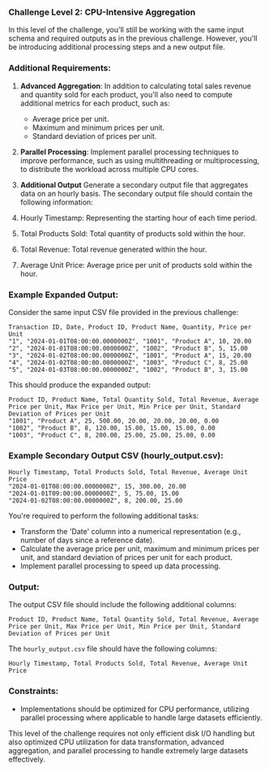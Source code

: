 ### Challenge Level 2: CPU-Intensive Aggregation

In this level of the challenge, you'll still be working with the same input schema and required outputs as in the previous challenge. However, you'll be introducing additional processing steps and a new output file.

### Additional Requirements:

1. **Advanced Aggregation**: In addition to calculating total sales revenue and quantity sold for each product, you'll also need to compute additional metrics for each product, such as:

    - Average price per unit.
    - Maximum and minimum prices per unit.
    - Standard deviation of prices per unit.

2. **Parallel Processing**: Implement parallel processing techniques to improve performance, such as using multithreading or multiprocessing, to distribute the workload across multiple CPU cores.

3. **Additional Output** Generate a secondary output file that aggregates data on an hourly basis. The secondary output file should contain the following information:

1. Hourly Timestamp: Representing the starting hour of each time period.
2. Total Products Sold: Total quantity of products sold within the hour.
3. Total Revenue: Total revenue generated within the hour.
4. Average Unit Price: Average price per unit of products sold within the hour.


### Example Expanded Output:

Consider the same input CSV file provided in the previous challenge:

```
Transaction ID, Date, Product ID, Product Name, Quantity, Price per Unit
"1", "2024-01-01T08:00:00.0000000Z", "1001", "Product A", 10, 20.00
"2", "2024-01-01T08:00:00.0000000Z", "1002", "Product B", 5, 15.00
"3", "2024-01-02T08:00:00.0000000Z", "1001", "Product A", 15, 20.00
"4", "2024-01-02T08:00:00.0000000Z", "1003", "Product C", 8, 25.00
"5", "2024-01-03T08:00:00.0000000Z", "1002", "Product B", 3, 15.00
```

This should produce the expanded output:

```
Product ID, Product Name, Total Quantity Sold, Total Revenue, Average Price per Unit, Max Price per Unit, Min Price per Unit, Standard Deviation of Prices per Unit
"1001", "Product A", 25, 500.00, 20.00, 20.00, 20.00, 0.00
"1002", "Product B", 8, 120.00, 15.00, 15.00, 15.00, 0.00
"1003", "Product C", 8, 200.00, 25.00, 25.00, 25.00, 0.00
```

### Example Secondary Output CSV (hourly_output.csv):

```
Hourly Timestamp, Total Products Sold, Total Revenue, Average Unit Price
"2024-01-01T08:00:00.0000000Z", 15, 300.00, 20.00
"2024-01-01T09:00:00.0000000Z", 5, 75.00, 15.00
"2024-01-02T08:00:00.0000000Z", 8, 200.00, 25.00
```

You're required to perform the following additional tasks:

- Transform the 'Date' column into a numerical representation (e.g., number of days since a reference date).
- Calculate the average price per unit, maximum and minimum prices per unit, and standard deviation of prices per unit for each product.
- Implement parallel processing to speed up data processing.

### Output:

The output CSV file should include the following additional columns:

```
Product ID, Product Name, Total Quantity Sold, Total Revenue, Average Price per Unit, Max Price per Unit, Min Price per Unit, Standard Deviation of Prices per Unit
```

The `hourly_output.csv` file should have the following columns:

```
Hourly Timestamp, Total Products Sold, Total Revenue, Average Unit Price
```

### Constraints:

- Implementations should be optimized for CPU performance, utilizing parallel processing where applicable to handle large datasets efficiently.

This level of the challenge requires not only efficient disk I/O handling but also optimized CPU utilization for data transformation, advanced aggregation, and parallel processing to handle extremely large datasets effectively.